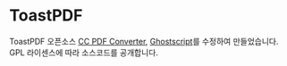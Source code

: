 # ToastPDF
ToastPDF 오픈소스 <a href="https://github.com/ARLM-Keller/cc-pdf-converter">CC PDF Converter</a>, <a href="https://github.com/ArtifexSoftware/ghostpdl-downloads">Ghostscript</a>를 수정하여 만들었습니다. GPL 라이센스에 따라 소스코드를 공개합니다.
